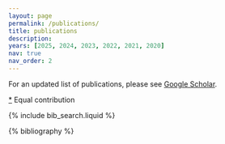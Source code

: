 ```yaml
---
layout: page
permalink: /publications/
title: publications
description:
years: [2025, 2024, 2023, 2022, 2021, 2020]
nav: true
nav_order: 2
---
```


For an updated list of publications, please see <a href='https://scholar.google.com/citations?user=ZNsw8ZUAAAAJ&hl=es'>Google Scholar</a>.

[\*]() Equal contribution
<!-- _pages/publications.md -->

<!-- Bibsearch Feature -->

{% include bib_search.liquid %}

<div class="publications">

{% bibliography %}

</div>
